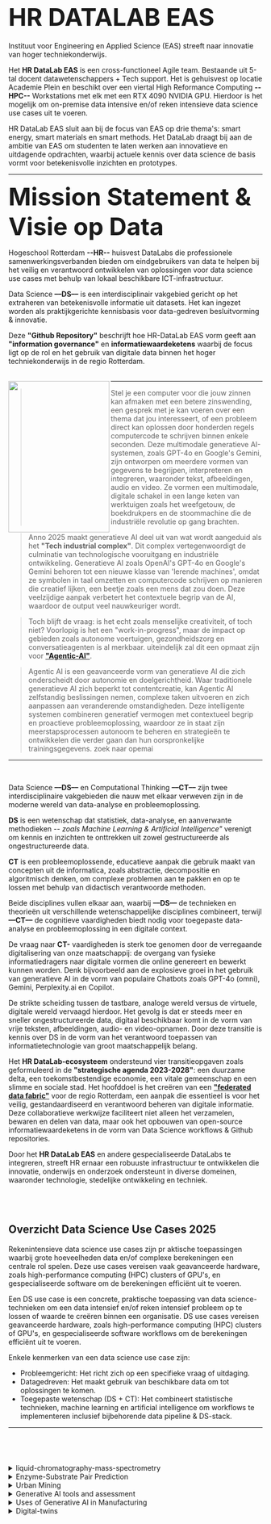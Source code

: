 <!--
https://docs.github.com/en/get-started/writing-on-github/getting-started-with-writing-and-formatting-on-github/basic-writing-and-formatting-syntax
-->

# <font size="9"> **HR DATALAB EAS**</font>


Instituut voor Engineering en Applied Science (EAS) streeft naar innovatie van hoger techniekonderwijs.

Het **HR DataLab EAS** is een cross-functioneel Agile team. Bestaande uit  5-tal docent datawetenschappers + Tech support.  Het is gehuisvest op locatie Academie Plein en beschikt over een viertal High Reformance Computing **--HPC--** Workstations met elk met een RTX 4090 NVIDIA GPU. Hierdoor is het mogelijk om on-premise data intensive en/of reken intensieve data science use cases uit te voeren.

HR DataLab EAS sluit aan bij de focus van EAS op drie thema's: smart energy, smart materials en smart methods. Het DataLab draagt bij aan de ambitie van EAS om studenten te laten werken aan innovatieve en uitdagende opdrachten, waarbij actuele kennis over data science de basis vormt voor betekenisvolle inzichten en prototypes.

***********

<font size="7"> **Mission Statement & Visie op Data**</font>

Hogeschool Rotterdam **--HR--** huisvest DataLabs die professionele samenwerkingsverbanden bieden om eindgebruikers van data te helpen bij het veilig en verantwoord ontwikkelen van oplossingen voor data science use cases met behulp van lokaal beschikbare ICT-infrastructuur.

 Data Science  **––DS––**  is een interdisciplinair vakgebied gericht op het extraheren van betekenisvolle informatie uit datasets. Het kan ingezet worden als praktijkgerichte  kennisbasis voor  data-gedreven besluitvorming & innovatie.

Deze **"Github Repository"** beschrijft hoe HR-DataLab EAS vorm geeft aan **"information governance"** en **informatiewaardeketens** waarbij de focus ligt op de rol en het gebruik van digitale data binnen het hoger techniekonderwijs in de regio Rotterdam.
<br> <br>

<img align="left" width="200" height="300" src="https://user-images.githubusercontent.com/684692/211400087-a93ef037-e191-4356-8fc2-4773e247ef9c.jpg">

*****

> Stel je een computer voor die jouw zinnen kan afmaken met een betere zinswending, een gesprek met je kan voeren over een thema dat jou interesseert, of een probleem direct kan oplossen door honderden regels computercode te schrijven binnen enkele seconden. Deze multimodale generatieve AI-systemen, zoals GPT-4o en Google's Gemini, zijn ontworpen om meerdere vormen van gegevens te begrijpen, interpreteren en integreren, waaronder tekst, afbeeldingen, audio en video. Ze vormen een multimodale, digitale schakel in een lange keten van werktuigen zoals het weefgetouw, de boekdrukpers en de stoommachine die de industriële revolutie op gang brachten.

> Anno 2025 maakt generatieve AI deel uit van wat wordt aangeduid als het **"Tech industrial complex"**. Dit complex vertegenwoordigt de culminatie van technologische vooruitgang en industriële ontwikkeling. Generatieve AI zoals OpenAI's GPT-4o en Google's Gemini behoren tot een nieuwe klasse van 'lerende machines', omdat ze symbolen in taal omzetten en computercode schrijven op manieren die creatief lijken, een beetje zoals een mens dat zou doen. Deze veelzijdige aanpak verbetert het contextuele begrip van de AI, waardoor de output veel nauwkeuriger wordt.

>Toch blijft de vraag: is het echt zoals menselijke creativiteit, of toch niet? Voorlopig is het een "work-in-progress", maar de impact op gebieden zoals autonome voertuigen, gezondheidszorg en conversatieagenten is al merkbaar. uiteindelijk zal dit een opmaat zijn voor [**"Agentic-AI"**](https://blogs.nvidia.com/blog/what-is-agentic-ai/).

>Agentic AI is een geavanceerde vorm van generatieve AI die zich onderscheidt door autonomie en doelgerichtheid. Waar traditionele generatieve AI zich beperkt tot contentcreatie, kan Agentic AI zelfstandig beslissingen nemen, complexe taken uitvoeren en zich aanpassen aan veranderende omstandigheden. Deze intelligente systemen combineren generatief vermogen met contextueel begrip en proactieve probleemoplossing, waardoor ze in staat zijn meerstapsprocessen autonoom te beheren en strategieën te ontwikkelen die verder gaan dan hun oorspronkelijke trainingsgegevens.
zoek naar opemai
*****

<br>

Data Science  **––DS––** en Computational Thinking  **––CT––** zijn twee interdisciplinaire vakgebieden die nauw met elkaar verweven zijn in de moderne wereld van data-analyse en probleemoplossing.

**DS** is  een wetenschap dat statistiek, data-analyse, en aanverwante methodieken *-- zoals Machine Learning & Artificial Intelligence"* verenigt om kennis en inzichten te onttrekken uit zowel gestructureerde als ongestructureerde data.

**CT** is een probleemoplossende, educatieve aanpak die gebruik maakt van concepten uit de informatica, zoals abstractie, decompositie en algoritmisch denken, om complexe problemen aan te pakken en op te lossen met behulp van didactisch verantwoorde methoden.

Beide disciplines vullen elkaar aan, waarbij  **––DS––** de technieken en theorieën uit verschillende wetenschappelijke disciplines combineert, terwijl **––CT––** de cognitieve vaardigheden biedt nodig voor toegepaste data-analyse en probleemoplossing in een digitale context.

De vraag naar **CT-** vaardigheden is sterk toe genomen door de verregaande digitalisering van onze maatschappij: de overgang van fysieke informatiedragers naar digitale vormen die online genereert en bewerkt kunnen worden. Denk bijvoorbeeld aan de explosieve groei in het gebruik van generatieve AI in de vorm van populaire Chatbots zoals GPT-4o (omni), Gemini, Perplexity.ai en Copilot.

De strikte scheiding tussen de tastbare, analoge wereld versus de virtuele, digitale wereld vervaagd hierdoor. Het gevolg is dat er steeds meer en sneller ongestructureerde data, digitaal beschikbaar komt in de vorm van vrije teksten, afbeeldingen, audio- en video-opnamen. Door deze transitie is kennis over DS in de vorm van het verantwoord toepassen van informatietechnologie van groot maatschappelijk belang.

Het **HR DataLab-ecosysteem**  ondersteund vier transitieopgaven zoals geformuleerd in de **"strategische agenda 2023-2028"**: een duurzame delta, een toekomstbestendige economie, een vitale gemeenschap en een slimme en sociale stad. Het hoofddoel is het creëren van een [**"federated data fabric"**](https://www.researchgate.net/publication/357933768_NO_MORE_SECRETS_AIRA_LivinG-Lab_AI_ETHICS) voor de regio Rotterdam, een aanpak die essentieel is voor het veilig, gestandaardiseerd en verantwoord beheren van digitale informatie. Deze collaboratieve werkwijze faciliteert niet alleen het verzamelen, bewaren en delen van data, maar ook het opbouwen van open-source informatiewaardeketens in de vorm van Data Science workflows & Github repositories.

Door het **HR DataLab EAS** en andere gespecialiseerde DataLabs te integreren, streeft HR ernaar een robuuste infrastructuur te ontwikkelen die innovatie, onderwijs en onderzoek ondersteunt in diverse domeinen, waaronder technologie, stedelijke ontwikkeling en techniek.

<br> <br>

## Overzicht Data Science Use Cases 2025




Rekenintensieve data science use cases zijn pr  aktische toepassingen waarbij grote hoeveelheden data en/of complexe berekeningen een centrale rol spelen. Deze use cases vereisen vaak geavanceerde hardware, zoals high-performance computing (HPC) clusters of GPU's, en gespecialiseerde software om de berekeningen efficiënt uit te voeren.




Een DS use case is een concrete, praktische toepassing van data science-technieken om een data intensief en/of reken intensief probleem op te lossen of waarde te creëren binnen een organisatie. DS use cases vereisen geavanceerde hardware, zoals high-performance computing (HPC) clusters of GPU's, en gespecialiseerde software workflows om de berekeningen efficiënt uit te voeren.

Enkele kenmerken van een data science use case zijn:
* Probleemgericht: Het richt zich op een specifieke vraag of uitdaging.
* Datagedreven: Het maakt gebruik van beschikbare data om tot oplossingen te komen.
* Toegepaste wetenschap (DS + CT): Het combineert statistische technieken, machine learning en artificial intelligence om workflows te implementeren inclusief bijbehorende data pipeline & DS-stack.


***********
<br> <br>
###



<details>

<summary> liquid-chromatography-mass-spectrometry </summary>

### digiLAURA (LC/MS, Automatic, Universal, Result, Analysis)

Automated reading of Meta Data Thermio .raw files + Matlab-based Peak detection

```python 
    from pymsfilereader import MSFileReader
    #rawfile = MSFileReader("Stengel60duplo1")

    rawfile = MSFileReader(r"D:\RAW\EXAMPLE\20241022\Lemonfiness_s3_onbespoten.raw")

    print('GetNumInstMethods', rawfile.GetNumInstMethods())
    print('GetInstMethodNames', rawfile.GetInstMethodNames())
        for i in range(rawfile.GetNumInstMethods()):
        print('-------------------------------------------------------------------------------')
        print(rawfile.GetInstMethod(0))  # "View/Report/Instrument Method"
        print('-------------------------------------------------------------------------------')
        #print('rawfile.ExtractInstMethodFromRaw', rawfile.ExtractInstMethodFromRaw(rawfile.filename + '.meth'))
```

</details>


<details>

<summary> Enzyme-Substrate Pair Prediction </summary>

### Enzyme-Substrate Pair Prediction

based on The substrate scopes of enzymes: [A general prediction model based on machine and deep learning](https://www.nature.com/articles/s41467-023-38347-2)

```python 
    pip install torch
    pip install numpy
    pip install tensorflow
    pip install fair-esm
    pip install jupyter
    pip install matplotlib
    pip install hyperopt
    pip install pickle
    pip install biopython
    conda install pandas=1.3.0
    conda install -c conda-forge py-xgboost=1.2.0
    conda install -c rdkit rdkit
```

</details>


<details>

<summary> Urban Mining </summary>

### Urban mining: automated detection of electronic components from printed circuit boards

See: Real-Time Detection of Electronic Components in Waste Printed Circuit Boards: A Transformer-Based Approach

```python 

```

</details>



<details>

<summary>  Generative AI tools and assessment </summary>

### Development of generative AI-based tools for knowledge-grounded evaluation of bachelor theses


The integration of generative AI in thesis evaluation is an evolving field, with ongoing research aimed at enhancing the accuracy, reliability, and ethical implementation of these tools in academic settings.

see: Moorhouse, B. L., Yeo, M. A., & Wan, Y. (2023). Generative AI tools and assessment: Guidelines of the world's top-ranking universities. Computers and Education Open, 5, 100151.

```python 

```

</details>






<details>

<summary> Uses of Generative AI in Manufacturing </summary>

### Development of generative AI-based tools for Industrial Product Design

Designers can explore a broader range of creative possibilities and refine designs more efficiently.
Generative AI is reshaping industrial product design and manufacturing by enhancing creativity, accelerating processes, optimizing resources, and supporting sustainability goals. However, its successful implementation requires collaboration between AI tools and human expertise.

```python 

```

</details>




<details>

<summary> Digital-twins </summary>

### Optimization of electric vehicles (EVs) using MATLAB and Simulink

Digital twins are virtual representations of physical assets, enabling real-time monitoring, simulation, and optimization of electric vehicles (EVs) using MATLAB and Simulink. These tools provide a comprehensive platform for EV development, combining physics-based modeling, advanced data analytics, and AI capabilities.

By utilizing MATLAB and Simulink for digital twin creation in EV design, engineers can front-load development, optimize systems, and leverage data-driven insights to enhance vehicle performance and reliability

```python 

```

</details>
